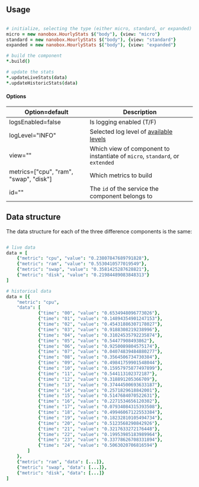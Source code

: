 
## Usage
```coffeescript

# initialize, selecting the type (either micro, standard, or expanded)
micro = new nanobox.HourlyStats $("body"), {view: "micro"}
standard = new nanobox.HourlyStats $("body"), {view: "standard"}
expanded = new nanobox.HourlyStats $("body"), {view: "expanded"}

# build the component
*.build()

# update the stats
*.updateLiveStats(data)
*.updateHistoricStats(data)
```

#### Options
| Option=default | Description |
|---|---|
| logsEnabled=false | Is logging enabled (T/F) |
| logLevel="INFO" | Selected log level of [available levels](https://github.com/sdomino/dash/blob/master/src/dash.coffee#L8) |
| view="" | Which view of component to instantiate of `micro`, `standard`, or `extended` |
| metrics=["cpu", "ram", "swap", "disk"] | Which metrics to build |
| id="" | The `id` of the service the component belongs to |

## Data structure
The data structure for each of the three difference components is the same:

```coffeescript

# live data
data = [
	{"metric": "cpu", "value": "0.23807847689791828"},
	{"metric": "ram", "value": "0.5530410577019549"},
	{"metric": "swap", "value": "0.3581425287628821"},
	{"metric": "disk", "value": "0.21984489083848313"}
]

# historical data
data = [{
	"metric": "cpu",
	"data": [
			{"time": "00", "value": "0.6534948096773026"},
			{"time": "01", "value": "0.14894354901247153"},
			{"time": "02", "value": "0.45431886307178027"},
			{"time": "03", "value": "0.9188308219238996"},
			{"time": "04", "value": "0.31024535792235874"},
			{"time": "05", "value": "0.54477908493862"},
			{"time": "06", "value": "0.9250089804575174"},
			{"time": "07", "value": "0.04074839484880277"},
			{"time": "08", "value": "0.3564506734730384"},
			{"time": "09", "value": "0.49841759901548044"},
			{"time": "10", "value": "0.15957975877497899"},
			{"time": "11", "value": "0.544113102372187"},
			{"time": "12", "value": "0.318891205366709"},
			{"time": "13", "value": "0.37444500693633187"},
			{"time": "14", "value": "0.2571829618842001"},
			{"time": "15", "value": "0.5147684070522631"},
			{"time": "16", "value": "0.2271534656120302"},
			{"time": "17", "value": "0.07934084315393508"},
			{"time": "18", "value": "0.49946067122553384"},
			{"time": "19", "value": "0.18232810105494734"},
			{"time": "20", "value": "0.5123568290842926"},
			{"time": "21", "value": "0.3217633272176448"},
			{"time": "22", "value": "0.19953985183989964"},
			{"time": "23", "value": "0.33778626708331894"},
			{"time": "24", "value": "0.5063020706816594"}
		]
	},
	{"metric": "ram", "data": [...]},
	{"metric": "swap", "data": [...]},
	{"metric": "disk", "data": [...]}
]
```
